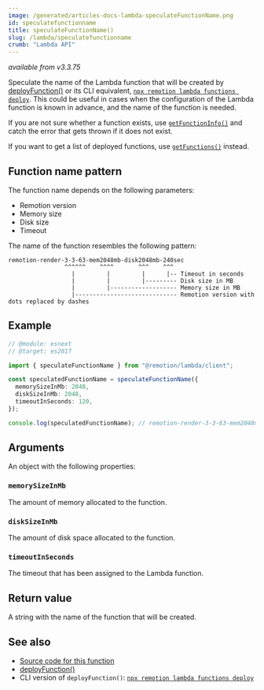 ```yaml
---
image: /generated/articles-docs-lambda-speculateFunctionName.png
id: speculatefunctionname
title: speculateFunctionName()
slug: /lambda/speculatefunctionname
crumb: "Lambda API"
---
```


_available from v3.3.75_

Speculate the name of the Lambda function that will be created by [deployFunction()](/docs/lambda/deployfunction) or its CLI equivalent, [`npx remotion lambda functions deploy`](/docs/lambda/cli/functions). This could be useful in cases when the configuration of the Lambda function is known in advance, and the name of the function is needed.

If you are not sure whether a function exists, use [`getFunctionInfo()`](/docs/lambda/getfunctioninfo) and catch the error that gets thrown if it does not exist.

If you want to get a list of deployed functions, use [`getFunctions()`](/docs/lambda/getfunctions) instead.

## Function name pattern

The function name depends on the following parameters:

- Remotion version
- Memory size
- Disk size
- Timeout

The name of the function resembles the following pattern:

```
remotion-render-3-3-63-mem2048mb-disk2048mb-240sec
                ^^^^^^    ^^^^       ^^^    ^^^
                  |         |         |      |-- Timeout in seconds
                  |         |         |--------- Disk size in MB
                  |         |------------------- Memory size in MB
                  |----------------------------- Remotion version with dots replaced by dashes
```

## Example

```ts twoslash
// @module: esnext
// @target: es2017

import { speculateFunctionName } from "@remotion/lambda/client";

const speculatedFunctionName = speculateFunctionName({
  memorySizeInMb: 2048,
  diskSizeInMb: 2048,
  timeoutInSeconds: 120,
});

console.log(speculatedFunctionName); // remotion-render-3-3-63-mem2048mb-disk2048mb-120sec
```

## Arguments

An object with the following properties:

### `memorySizeInMb`

The amount of memory allocated to the function.

### `diskSizeInMb`

The amount of disk space allocated to the function.

### `timeoutInSeconds`

The timeout that has been assigned to the Lambda function.

## Return value

A string with the name of the function that will be created.

## See also

- [Source code for this function](https://github.com/remotion-dev/remotion/blob/main/packages/lambda/src/api/speculate-function-name.ts)
- [deployFunction()](/docs/lambda/deployfunction)
- CLI version of `deployFunction()`: [`npx remotion lambda functions deploy`](/docs/lambda/cli/functions#deploy)
